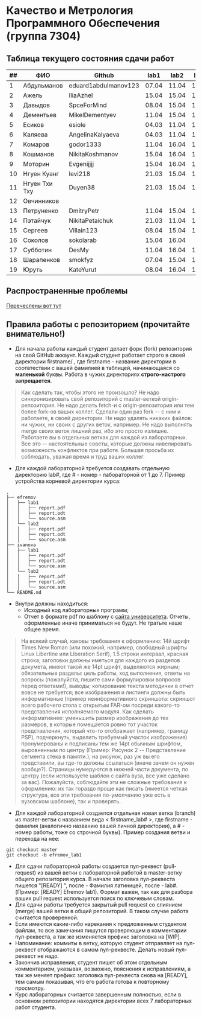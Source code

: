 # Качество и Метрология Программного Обеспечения (группа 7304)

## Таблица текущего состояния сдачи работ

| ##   | ФИО           | Github               | lab1  | lab2  | lab3  | lab4  | lab5  | lab6  | BONUS |
| ---- | ------------- | -------------------- | ----- | ----- | ----- | ----- | ----- | ----- | ----- |
| 1    | Абдульманов   | eduard1abdulmanov123 | 07.04 | 11.04 | 16.04 | 16.04 | 18.04 | 18.04 |   +   |
| 2    | Ажель         | IliaAzhel            | 15.04 | 15.04 | 16.04 | 16.04 |       | 18.04 |       |
| 3    | Давыдов       | SpceForMind          | 08.04 | 15.04 | 16.04 | 16.04 |       | 18.04 |       |
| 4    | Дементьев     | MikelDementyev       | 11.04 | 15.04 | 16.04 | 16.04 |       | 18.04 |       |
| 5    | Есиков        | esiole               | 04.03 | 11.04 | 16.04 | 16.04 | 18.04 | 18.04 |   +   |
| 6    | Каляева       | AngelinaKalyaeva     | 04.03 | 11.04 | 16.04 | 16.04 | 16.04 | 18.04 |   +   |
| 7    | Комаров       | godor1333            | 11.04 | 16.04 | 16.04 | 16.04 |       | 18.04 |       |
| 8    | Кошманов      | NikitaKoshmanov      | 15.04 | 16.04 | 16.04 | 16.04 |       | 18.04 |       |
| 9    | Моторин       | Evgenijjjj           | 15.04 | 16.04 | 16.04 | 16.04 |       | 18.04 |       |
| 10   | Нгуен Куанг   | levi218              | 21.03 | 15.04 | 16.04 | 16.04 | 18.04 | 18.04 |   +   |
| 11   | Нгуен Тхи Тху | Duyen38              | 21.03 | 15.04 | 16.04 | 16.04 | 18.04 | 18.04 |   +   |
| 12   | Овчинников    |                      |       |       |       |       |       |       |       |
| 13   | Петруненко    | DmitryPetr           | 11.04 | 15.04 | 16.04 | 16.04 | 18.04 | 18.04 |   +   |
| 14   | Пэтайчук      | NikitaPetaichuk      | 21.03 | 11.04 | 16.04 | 16.04 | 18.04 | 18.04 |   +   |
| 15   | Сергеев       | Villain123           | 08.04 | 15.04 | 16.04 | 16.04 | 18.04 | 18.04 |   +   |
| 16   | Соколов       | sokolarab            | 15.04 | 16.04 |       |       |       |       |       |
| 17   | Субботин      | DesMy                | 11.04 | 16.04 | 16.04 | 16.04 | 18.04 | 18.04 |   +   |
| 18   | Шарапенков    | smokfyz              | 07.04 | 15.04 | 16.04 | 16.04 |       | 18.04 |       |
| 19   | Юруть         | KateYurut            | 08.04 | 16.04 | 16.04 | 16.04 |       | 18.04 |       |

## Распространенные проблемы

[Перечеслены вот тут](./FAQ.md)


## Правила работы с репозиторием (прочитайте внимательно!)

 - Для начала работы каждый студент делает форк (fork) репозитория на свой GitHub аккаунт.
Каждый студент работает строго в своей директории firstname/ , где firstname - название директории в соотвтествии с вашей фамилией в таблицей, начинающаяся со **маленькой** буквы. Работа в чужих директориях **строго-настрого запрещается**.

> Как сделать так, чтобы этого не произошло? Не надо синхронизировать свой репозиторий с master-веткой origin-репозитория. Не надо делать fetch-и с origin-репозитория или тем более fork-ов ваших коллег. Сделали один раз fork -- с ним и работаете, в своей директории. Не надо удалять никаких файлов: ни чужих, ни своих с других веток, например. Не надо выполнять merge своих веток лишний раз, ибо это просто излишне. Работаете вы в отдельных ветках для каждой из лабораторных. Все это -- настоятельные советы, которые должны нивелировать возможность конфликтов при работе. Большая просьба их соблюдать, уважая время и труд ваших коллег.

- Для каждой лабораторной требуется создавать отдельную директорию lab#, где # - номер - лабораторной от 1 до 7. Пример устройства корневой директории курса:

```
.
├── efremov
│   ├── lab1
│   │   ├── report.pdf
│   │   ├── report.odt
│   │   └── source.asm
│   └── lab2
│   │   ├── report.pdf
│   │   ├── report.odt
│   │   └── source.asm
├── ivanova
│   ├── lab1
│   │   ├── report.pdf
│   │   ├── report.odt
│   │   └── source.asm
│   └── lab2
│   │   ├── report.pdf
│   │   ├── report.odt
│   │   └── source.asm
└── README.md
```

- Внутри должны находиться:
    - Исходный код лабораторных программ;
    - Отчет в формате pdf по шаблону с [сайта университета](https://etu.ru/ru/studentam/dokumenty-dlya-ucheby/). Отчеты, оформленные иначе приниматься не будут. Не тратьте наше общее время.

> На всякий случай, каковы требования к оформлению: 14й шрифт Times New Roman (или похожий, например, свободный шрифты Linux Libertine или Liberation Serif), 1.5 строки интервал, красная строка; заголовки должны иметься для каждого из разделов докумета, имеют такой же 14pt шрифт, выделяются жирным; обязательные разделы: цель работы, ход выполнения, ответы на вопросы (пожалуйста, пишите сами формулировки вопросов перед ответами!), выводы; копирование текста методички в отчет вовсе не требуется; все изображения и листинги должны быть информативные (пример неинформативного скриншота: скриншот всего рабочего стола с открытым FAR-ом посреди какого-то представления исполняемого модуля. Как сделать информативнее: уменьшить размер изображения до тех размеров, в которые помещается ровно тот участок представления, который что-то отображает (например, границу PSP), подчеркнуть, выделить требуемый участок изображения) пронумерованы и подписаны тем же 14pt обычным шрифтом, выровненным по центру (Пример: Рисунок 2 -- Представление сегмента стека в памяти.), на рисунок, раз уж вы его представили, вы где-то должны ссылаться (иначе зачем он нужен вообще?). Страницы нумеруются в нижней части документа, по центру (если используете шаблон с сайта вуза, все уже сделано за вас). Пожалуйста, соблюдайте эти не сложные требования к оформлению: их так гораздо проще как писать (имеется четкая структура, все эти требования по-умолчанию уже есть в вузовском шаблоне), так и проверять.

- Для каждой лабораторной создается отдельная новая ветка (branch) из master-ветви с названием вида < firstname_lab# >, где firstname - фамилия (аналогично названию вашей личной директории), а # - номер работы, тоже со строчной буквы). Пример создания ветви и перехода на нее:
```
git checkout master
git checkout -b efremov_lab1
```
- Для сдачи лабораторной работы создается пул-реквест (pull-request) из вашей ветки с лабораторной работой в master-ветку общего репозитория курса. В начале заголовка пул-реквеста пишется "[READY] ", после - Фамилия латиницей, после - lab#. (Пример: [READY] Efremov lab1). Формат важен, так как для разбора ваших pull request используется поиск по ключевым словам.
- Для сдачи работы требуется закрытый pull request со слиянием (merge) вашей ветки в общий репозиторий. В таком случае работа считается проверенной.
- Если имеются какие-либо нарекания к предложенным студентом файлам, то все замечания пишутся проверяющим в комментарии пул-реквеста, а так же изменяется префикс заголовка на [WIP].
- Напоминание: коммиты в ветку, которую студент отправляет на пул-реквест отображаются в самом пул-реквесте. Делать новый пул-реквест не надо.
- Закончив исправления, студент пишет об этом отдельным комментарием, указывая, возможно, пояснения к исправлениям, а так же меняет префикс заголовка пул-реквеста снова на [READY], тем самым показывая, что его работа готова к повторному просмотру.
- Курс лабораторных считается завершенным полностью, если в основном репозитории находятся директории всех 7 лабораторных работ студента.
